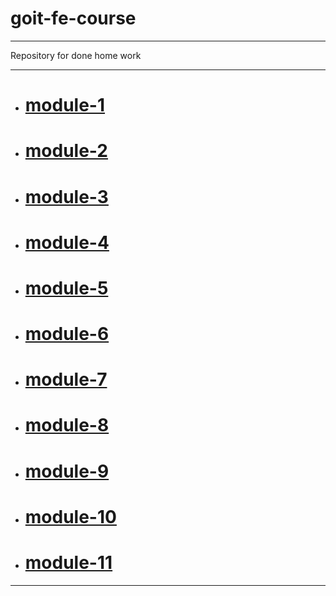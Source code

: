 # goit-fe-course
_______________________________
Repository for done home work
________________________________

- # [module-1](https://cyberspacedk.github.io/goit-fe-course/module-1/)

- # [module-2](https://cyberspacedk.github.io/goit-fe-course/module-2/)

- # [module-3](https://cyberspacedk.github.io/goit-fe-course/module-3/)

- # [module-4](https://cyberspacedk.github.io/goit-fe-course/module-4/)

- # [module-5](https://cyberspacedk.github.io/goit-fe-course/module-5/)

- # [module-6](https://cyberspacedk.github.io/goit-fe-course/module-6/)

- # [module-7](https://cyberspacedk.github.io/goit-fe-course/module-7/)

- # [module-8](https://cyberspacedk.github.io/goit-fe-course/module-8/)

- # [module-9](https://cyberspacedk.github.io/goit-fe-course/module-9/)

- # [module-10](https://cyberspacedk.github.io/goit-fe-course/module-10/)

- # [module-11](https://cyberspacedk.github.io/goit-fe-course/module-11/)
_______________________________________________________________________________
